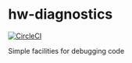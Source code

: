 # hw-diagnostics
[![CircleCI](https://circleci.com/gh/haskell-works/hw-diagnostics/tree/0-branch.svg?style=svg)](https://circleci.com/gh/haskell-works/hw-diagnostics/tree/0-branch)

Simple facilities for debugging code
